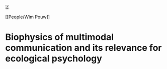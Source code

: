 [🇿](zotero://select/library/items/8BIQSGKU)

[[People/Wim Pouw]] 
# Biophysics of multimodal communication  and its relevance for ecological psychology

